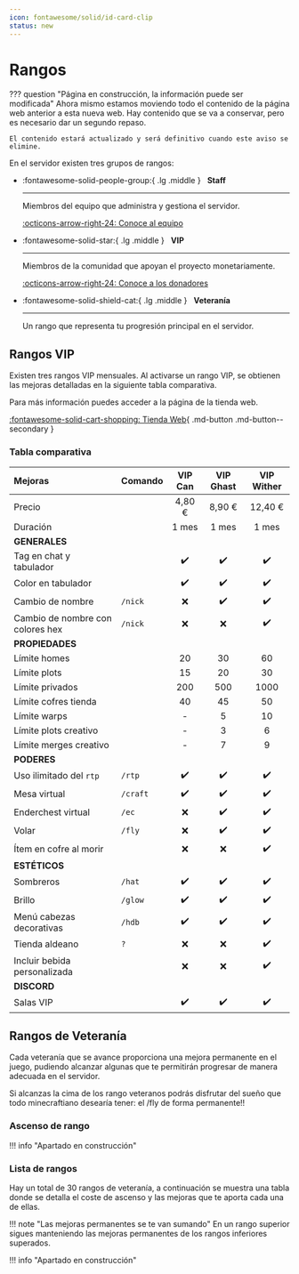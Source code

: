 ```yaml
---
icon: fontawesome/solid/id-card-clip
status: new
---
```

# Rangos

??? question "Página en construcción, la información puede ser modificada"
    Ahora mismo estamos moviendo todo el contenido de la página web anterior a esta nueva web. Hay contenido que se va a conservar, pero es necesario dar un segundo repaso.
    
    El contenido estará actualizado y será definitivo cuando este aviso se elimine.

En el servidor existen tres grupos de rangos:

<div class="grid cards" markdown>

-   :fontawesome-solid-people-group:{ .lg .middle } &nbsp; __Staff__

    ---

    Miembros del equipo que administra y gestiona el servidor.

    [:octicons-arrow-right-24: Conoce al equipo](../../staff.md)

-   :fontawesome-solid-star:{ .lg .middle } &nbsp; __VIP__

    ---

    Miembros de la comunidad que apoyan el proyecto monetariamente.

    [:octicons-arrow-right-24: Conoce a los donadores](../../donadores.md)

-   :fontawesome-solid-shield-cat:{ .lg .middle } &nbsp; __Veteranía__

    ---

    Un rango que representa tu progresión principal en el servidor.

</div>

## Rangos VIP

Existen tres rangos VIP mensuales. Al activarse un rango VIP, se obtienen las mejoras detalladas en la siguiente tabla comparativa.

Para más información puedes acceder a la página de la tienda web.

[:fontawesome-solid-cart-shopping: Tienda Web](https://store.minexilon.com/){ .md-button .md-button--secondary }

### Tabla comparativa

| Mejoras | Comando | VIP Can | VIP Ghast | VIP Wither |
| :--- | :--- | :---: | :---: | :---: |
| Precio | | 4,80 € | 8,90 € | 12,40 € |
| Duración | | 1 mes | 1 mes | 1 mes |
| **GENERALES** | | | | |
| Tag en chat y tabulador | | ✔️ | ✔️ | ✔️ |
| Color en tabulador | | ✔️ | ✔️ | ✔️ |
| Cambio de nombre | `/nick` | ❌ | ✔️ | ✔️ |
| Cambio de nombre con colores hex | `/nick` | ❌ | ❌ | ✔️ |
| **PROPIEDADES** | | | | |
| Límite homes | | 20 | 30 | 60 |
| Límite plots | | 15 | 20 | 30 |
| Límite privados | | 200 | 500 | 1000 |
| Límite cofres tienda | | 40 | 45 | 50 |
| Límite warps | | - | 5 | 10 |
| Límite plots creativo | | - | 3 | 6 |
| Límite merges creativo | | - | 7 | 9 |
| **PODERES** | | | | |
| Uso ilimitado del `rtp` | `/rtp` | ✔️ | ✔️ | ✔️ |
| Mesa virtual | `/craft` | ✔️ | ✔️ | ✔️ |
| Enderchest virtual | `/ec` | ❌ | ✔️ | ✔️ |
| Volar | `/fly` | ❌ | ✔️ | ✔️ |
| Ítem en cofre al morir | | ❌ | ❌ | ✔️ |
| **ESTÉTICOS** | | | | |
| Sombreros | `/hat` | ✔️ | ✔️ | ✔️ |
| Brillo | `/glow` | ✔️ | ✔️ | ✔️ |
| Menú cabezas decorativas | `/hdb` | ✔️ | ✔️ | ✔️ |
| Tienda aldeano | `?` | ❌ | ❌ | ✔️ |
| Incluir bebida personalizada | | ❌ | ❌ | ✔️ |
| **DISCORD** | | | | |
| Salas VIP | | ✔️ | ✔️ | ✔️ |

## Rangos de Veteranía

Cada veteranía que se avance proporciona una mejora permanente en el juego, pudiendo alcanzar algunas que te permitirán progresar de manera adecuada en el servidor.

Si alcanzas la cima de los rango veteranos podrás disfrutar del sueño que todo minecraftiano desearía tener: el /fly de forma permanente!!

### Ascenso de rango

!!! info "Apartado en construcción"

### Lista de rangos

Hay un total de 30 rangos de veteranía, a continuación se muestra una tabla donde se detalla el coste de ascenso y las mejoras que te aporta cada una de ellas.

!!! note "Las mejoras permanentes se te van sumando"
    En un rango superior sigues manteniendo las mejoras permanentes de los rangos inferiores superados.

!!! info "Apartado en construcción"